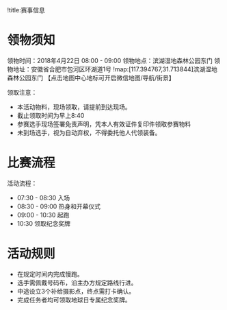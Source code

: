 !title:赛事信息

# 领物须知
领物时间：2018年4月22日 08:00 - 09:00
领物地点：滨湖湿地森林公园东门
领物地址：安徽省合肥市包河区环湖道1号
!map:[117.394767,31.713844]滨湖湿地森林公园东门
【点击地图中心地标可开启微信地图/导航/街景】

领取注意：
* 本活动物料，现场领取，请提前到达现场。
* 截止领取时间为早上8:40
* 参赛选手现场签署免责声明，凭本人有效证件复印件领取参赛物料
* 未到场选手，视为自动弃权，不得委托他人代领装备。

# 比赛流程
活动流程：
* 07:30 - 08:30 入场
* 08:30 - 09:00 热身和开幕仪式
* 09:00 - 10:30 起跑
* 10:30 领取纪念奖牌

# 活动规则
* 在规定时间内完成慢跑。
* 选手需佩戴号码布，沿主办方规定路线行进。
* 中途设立3个补给摄影点，终点需打卡确认。
* 完成任务者均可领取地球日专属纪念奖牌。
